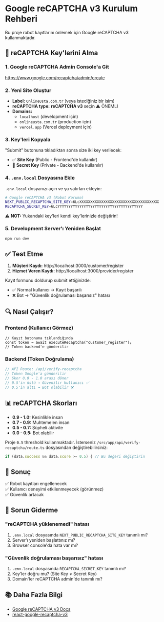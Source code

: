 # Google reCAPTCHA v3 Kurulum Rehberi

Bu proje robot kayıtlarını önlemek için Google reCAPTCHA v3 kullanmaktadır.

## 🔑 reCAPTCHA Key'lerini Alma

### 1. Google reCAPTCHA Admin Console'a Git

https://www.google.com/recaptcha/admin/create

### 2. Yeni Site Oluştur

- **Label:** `OnlineUsta.com.tr` (veya istediğiniz bir isim)
- **reCAPTCHA type:** **reCAPTCHA v3** seçin ⚠️ ÖNEMLI
- **Domains:** 
  - `localhost` (development için)
  - `onlineusta.com.tr` (production için)
  - `vercel.app` (Vercel deployment için)

### 3. Key'leri Kopyala

"Submit" butonuna tıkladıktan sonra size iki key verilecek:

- ✅ **Site Key** (Public - Frontend'de kullanılır)
- 🔐 **Secret Key** (Private - Backend'de kullanılır)

### 4. `.env.local` Dosyasına Ekle

`.env.local` dosyanızı açın ve şu satırları ekleyin:

```bash
# Google reCAPTCHA v3 (Robot Koruma)
NEXT_PUBLIC_RECAPTCHA_SITE_KEY=6LcXXXXXXXXXXXXXXXXXXXXXXXXXXXXXXXXXXXXX
RECAPTCHA_SECRET_KEY=6LcYYYYYYYYYYYYYYYYYYYYYYYYYYYYYYYYYYYYYYY
```

⚠️ **NOT:** Yukarıdaki key'leri kendi key'lerinizle değiştirin!

### 5. Development Server'ı Yeniden Başlat

```bash
npm run dev
```

## ✅ Test Etme

1. **Müşteri Kaydı:** http://localhost:3000/customer/register
2. **Hizmet Veren Kaydı:** http://localhost:3000/provider/register

Kayıt formunu doldurup submit ettiğinizde:
- ✅ Normal kullanıcı → Kayıt başarılı
- ❌ Bot → "Güvenlik doğrulaması başarısız" hatası

## 🔍 Nasıl Çalışır?

### Frontend (Kullanıcı Görmez)
```tsx
// Kayıt butonuna tıklandığında
const token = await executeRecaptcha("customer_register");
// Token backend'e gönderilir
```

### Backend (Token Doğrulama)
```ts
// API Route: /api/verify-recaptcha
// Token Google'a gönderilir
// Skor 0.0 - 1.0 arası döner
// 0.5'in üstü → Güvenilir kullanıcı ✅
// 0.5'in altı → Bot olabilir ❌
```

## 📊 reCAPTCHA Skorları

- **0.9 - 1.0:** Kesinlikle insan
- **0.7 - 0.9:** Muhtemelen insan
- **0.5 - 0.7:** Şüpheli aktivite
- **0.0 - 0.5:** Bot olabilir

Proje `0.5` threshold kullanmaktadır. İsterseniz `/src/app/api/verify-recaptcha/route.ts` dosyasından değiştirebilirsiniz:

```ts
if (data.success && data.score >= 0.5) { // Bu değeri değiştirin
```

## 🎯 Sonuç

✅ Robot kayıtları engellenecek  
✅ Kullanıcı deneyimi etkilenmeyecek (görünmez)  
✅ Güvenlik artacak  

## 🚨 Sorun Giderme

### "reCAPTCHA yüklenemedi" hatası

1. `.env.local` dosyasında `NEXT_PUBLIC_RECAPTCHA_SITE_KEY` tanımlı mı?
2. Server'ı yeniden başlattınız mı?
3. Browser console'da hata var mı?

### "Güvenlik doğrulaması başarısız" hatası

1. `.env.local` dosyasında `RECAPTCHA_SECRET_KEY` tanımlı mı?
2. Key'ler doğru mu? (Site Key ≠ Secret Key)
3. Domain'ler reCAPTCHA admin'de tanımlı mı?

## 📚 Daha Fazla Bilgi

- [Google reCAPTCHA v3 Docs](https://developers.google.com/recaptcha/docs/v3)
- [react-google-recaptcha-v3](https://www.npmjs.com/package/react-google-recaptcha-v3)

